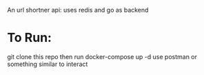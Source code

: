 An url shortner api:
uses redis and go as backend
# To Run:
git clone this repo
then run docker-compose up -d
use postman or something similar to interact
